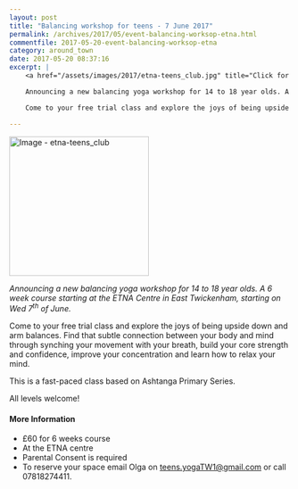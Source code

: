 ```yaml
---
layout: post
title: "Balancing workshop for teens - 7 June 2017"
permalink: /archives/2017/05/event-balancing-worksop-etna.html
commentfile: 2017-05-20-event-balancing-worksop-etna
category: around_town
date: 2017-05-20 08:37:16
excerpt: |
    <a href="/assets/images/2017/etna-teens_club.jpg" title="Click for a larger image"><img src="/assets/images/2017/etna-teens_club-thumb.jpg" width="150" alt="Image - etna-teens_club"  class="photo right"/></a>

    Announcing a new balancing yoga workshop for 14 to 18 year olds. A 6 week course starting at the ETNA Centre in East Twickenham, starting on Wed 7<sup>th</sup> of June.

    Come to your free trial class and explore the joys of being upside down and arm balances. Find that subtle connection between your body and mind through synching your movement with your breath, build your core strength and confidence, improve your concentration and learn how to relax your mind.

---
```


<a href="/assets/images/2017/etna-teens_club.jpg" title="Click for a larger image"><img src="/assets/images/2017/etna-teens_club-thumb.jpg" width="250" alt="Image - etna-teens_club"  class="photo right"/></a>

*Announcing a new balancing yoga workshop for 14 to 18 year olds. A 6 week course starting at the ETNA Centre in East Twickenham, starting on Wed 7<sup>th</sup> of June.*

Come to your free trial class and explore the joys of being upside down and arm balances. Find that subtle connection between your body and mind through synching your movement with your breath, build your core strength and confidence, improve your concentration and learn how to relax your mind.

This is a fast-paced class based on Ashtanga Primary Series.

All levels welcome!

#### More Information

-   £60 for 6 weeks course
-   At the ETNA centre
-   Parental Consent is required
-   To reserve your space email Olga on <teens.yogaTW1@gmail.com> or call 07818274411.
